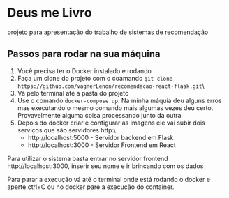 # Deus me Livro
projeto para apresentação do trabalho de sistemas de recomendação

## Passos para rodar na sua máquina
1) Você precisa ter o Docker instalado e rodando
2) Faça um clone do projeto com o coamando ```git clone https://github.com/vagnerLenon/recomendacao-react-flask.git```\
3) Vá pelo terminal até a pasta do projeto
4) Use o comando `docker-compose up`. Na minha máquia deu alguns erros mas executando o mesmo comando mais algumas vezes deu certo. Provavelmente alguma coisa processando junto da outra
5) Depois do docker criar e configurar as imagens ele vai subir dois serviços que são servidores http:\
   - http://localhost:5000 - Servidor backend em Flask
   - http://localhost:3000 - Servidor Frontend em React

Para utilizar o sistema basta entrar no servidor frontend http://localhost:3000, inserir seu nome e ir brincando com os dados

Para parar a execução vá até o terminal onde está rodando o docker e aperte ctrl+C ou no docker pare a execução do container.